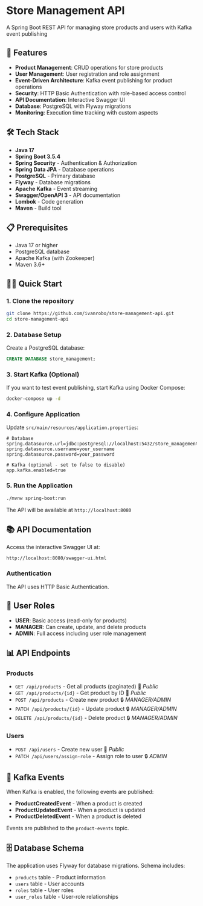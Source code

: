 # Store Management API

A Spring Boot REST API for managing store products and users with Kafka event publishing

## 🚀 Features

- **Product Management**: CRUD operations for store products
- **User Management**: User registration and role assignment
- **Event-Driven Architecture**: Kafka event publishing for product operations
- **Security**: HTTP Basic Authentication with role-based access control
- **API Documentation**: Interactive Swagger UI
- **Database**: PostgreSQL with Flyway migrations
- **Monitoring**: Execution time tracking with custom aspects

## 🛠 Tech Stack

- **Java 17**
- **Spring Boot 3.5.4**
- **Spring Security** - Authentication & Authorization
- **Spring Data JPA** - Database operations
- **PostgreSQL** - Primary database
- **Flyway** - Database migrations
- **Apache Kafka** - Event streaming
- **Swagger/OpenAPI 3** - API documentation
- **Lombok** - Code generation
- **Maven** - Build tool

## 📋 Prerequisites

- Java 17 or higher
- PostgreSQL database
- Apache Kafka (with Zookeeper)
- Maven 3.6+

## 🏃‍♂️ Quick Start

### 1. Clone the repository
```bash
git clone https://github.com/ivanrobo/store-management-api.git
cd store-management-api
```

### 2. Database Setup
Create a PostgreSQL database:
```sql
CREATE DATABASE store_management;
```

### 3. Start Kafka (Optional)
If you want to test event publishing, start Kafka using Docker Compose:
```bash
docker-compose up -d
```

### 4. Configure Application
Update `src/main/resources/application.properties`:
```properties
# Database
spring.datasource.url=jdbc:postgresql://localhost:5432/store_management
spring.datasource.username=your_username
spring.datasource.password=your_password

# Kafka (optional - set to false to disable)
app.kafka.enabled=true
```

### 5. Run the Application
```bash
./mvnw spring-boot:run
```

The API will be available at `http://localhost:8080`

## 📚 API Documentation

Access the interactive Swagger UI at:
```
http://localhost:8080/swagger-ui.html
```

### Authentication
The API uses HTTP Basic Authentication. 

## 🔑 User Roles

- **USER**: Basic access (read-only for products)
- **MANAGER**: Can create, update, and delete products
- **ADMIN**: Full access including user role management

## 📊 API Endpoints

### Products
- `GET /api/products` - Get all products (paginated) 📖 *Public*
- `GET /api/products/{id}` - Get product by ID 📖 *Public*
- `POST /api/products` - Create new product 🔒 *MANAGER/ADMIN*
- `PATCH /api/products/{id}` - Update product 🔒 *MANAGER/ADMIN*
- `DELETE /api/products/{id}` - Delete product 🔒 *MANAGER/ADMIN*

### Users
- `POST /api/users` - Create new user 📖 *Public*
- `PATCH /api/users/assign-role` - Assign role to user 🔒 *ADMIN*

## 🎯 Kafka Events

When Kafka is enabled, the following events are published:

- **ProductCreatedEvent** - When a product is created
- **ProductUpdatedEvent** - When a product is updated
- **ProductDeletedEvent** - When a product is deleted

Events are published to the `product-events` topic.

## 🗄 Database Schema

The application uses Flyway for database migrations. Schema includes:
- `products` table - Product information
- `users` table - User accounts
- `roles` table - User roles
- `user_roles` table - User-role relationships